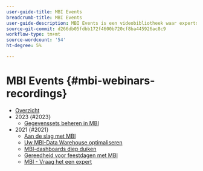 ```yaml
---
user-guide-title: MBI Events
breadcrumb-title: MBI Events
user-guide-description: MBI Events is een videobibliotheek waar experts en collega's hun gedachten en ideeën over Adobe Commerce hebben gedeeld.
source-git-commit: d266db05fdbb172f4600b720cf8ba445926ac8c9
workflow-type: tm+mt
source-wordcount: '54'
ht-degree: 5%

---
```



# MBI Events  {#mbi-webinars-recordings}

+ [Overzicht](overview.md)
+ 2023 {#2023}
   + [Gegevenssets beheren in MBI](2023/manage-data-sets.md)
+ 2021 {#2021}
   + [Aan de slag met MBI](2021-22/getting-started.md)
   + [Uw MBI-Data Warehouse optimaliseren](2021-22/optimize-data-warehouse.md)
   + [MBI-dashboards diep duiken](2021-22/dashboards-deep-dive.md)
   + [Gereedheid voor feestdagen met MBI](2021-22/holiday-readiness.md)
   + [MBI - Vraag het een expert](2021-22/ask-expert.md)

<!--+ Commerce Events {#commerce-events}
  + [Overview](commerce-events/overview.md)
  + 2022 {#2022}
    + [Top Tips and Tricks for Adobe Campaign Standard](customer-journeys/2022/tips-and-tricks.md)
    + [Develop and customize data models in Adobe Campaign Classic](customer-journeys/2022/data-models.md)

+ Data and insights {#commerce-release-updates}
  + [Overview](commerce-release-updates/overview.md)
  + 2022 {#2022}
    + [Innovations and trends](data-and-insights/2022/innovations.md)
    + [Sensei and Analysis Workspace](data-and-insights/2022/sensei.md)
    + [Personalize and automate with Adobe Target](data-and-insights/2022/personalize.md)
    + [Analytics and Target applications for Mobile and Apps](data-and-insights/2022/mobile-and-apps.md)
    + [Cross Device Analytics and Customer Journey Analytics](data-and-insights/2022/cross-device-analytics.md) -->